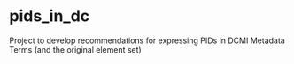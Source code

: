 # pids_in_dc
Project to develop recommendations for expressing PIDs in DCMI Metadata Terms (and the original element set)
